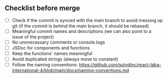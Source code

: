 ## Checklist before merge

- [ ] Check if the commit is synced with the main branch to avoid messing up git (if the commit is behind the main branch, it should be rebased)
- [ ] Meaningful commit names and descriptions (we can also point to a issue of the project)
- [ ] No unnnecessary comments or console.logs
- [ ] JSDoc for components and functions
- [ ] Keep the functions' names meaningful
- [ ] Avoid duplicated strings (always move to constant)
- [ ] Follow the naming conventions: https://github.com/solvdinc/react-laba-international-4/blob/main/docs/naming-conventions.md